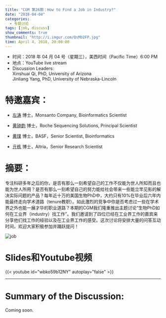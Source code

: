 ```yaml
---
title: "CGM 第26期：How to Find a Job in Industry?"
date: "2018-04-04"
categories:
  - 专题讨论
tags: [job, discuss]
show_comments: true
thumbnail: "http://i.imgur.com/QsMb2FP.jpg"
time: April 4, 2018, 20:00:00
---
```



- 时间：2018 年 04 月 04 号（星期三），美西时间（Pacific Time）6:00 PM
- 地点：YouTube live stream 
- Discussion Leaders:<br> Xinshuai Qi, PhD,  University of Arizona<br>
Jinliang Yang, PhD, University of Nebraska-Lincoln
 
# 特邀嘉宾：

- [左涛](https://www.linkedin.com/in/taozuo/) 博士，Monsanto Company, Bioinformatics Scientist

- [黄钟韵](https://www.linkedin.com/in/zhongyunhuang/) 博士，Roche Sequencing Solutions, Principal Scientist

- [黄璞](https://www.linkedin.com/in/pu-huang-447b6a35/) 博士，BASF，Senior Scientist, Bioinformatics

- [亓栋](https://www.linkedin.com/in/dong-qi-5b2bb93b/) 博士，Altria，Senior Research Scientist

# 摘要：
专注科研多年之后的你，是否有那么一刻希望自己的工作不仅能为世人所知而且也能为世人所用？是否有那么一刻希望自己的努力能给社会带来一些能立竿见影的解决实际问题的产品？每年近十万的美国生物PhD中，大约只有10%在毕业后六年内能最终走向学术道路（tenure教职）。如此激烈的竞争中你是否考虑过一些在学术界之外也能一展才华的职业道路？本期的CGM我们隆重推出主题讨论“生物PhD如何在工业界（industry）找工作”。我们邀请到了四位已经在工业界工作的嘉宾来分享他们找工作的经验以及在工业界工作的感受。这次讨论将安排大量的问答互动时间，欢迎大家积极参加并踊跃提问！

![job](https://i.imgur.com/QsMb2FP.jpg)

# Slides和Youtube视频

{{< youtube id="wbko59b12NY" autoplay="false" >}}


-------------------------

# Summary of the Discussion:
Coming soon.
